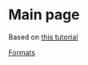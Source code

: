 # Main page

Based on [this tutorial](https://zetcode.com/gfx/pycairo/)

[Formats](./1_formats/README.md)
